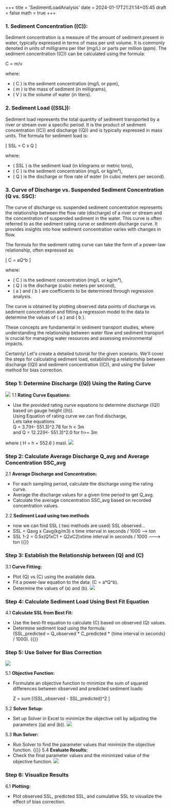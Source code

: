 +++
title = 'SedimentLoadAnalysis'
date = 2024-01-17T21:21:14+05:45
draft = false
math = true
+++


### 1. Sediment Concentration (\(C\)):

Sediment concentration is a measure of the amount of sediment present in water, typically expressed in terms of mass per unit volume. It is commonly denoted in units of milligrams per liter (mg/L) or parts per million (ppm). The sediment concentration (\(C\)) can be calculated using the formula:

C = m/v

where:
- \( C \) is the sediment concentration (mg/L or ppm),
- \( m \) is the mass of sediment (in milligrams),
- \( V \) is the volume of water (in liters).

### 2. Sediment Load (\(SSL\)):

Sediment load represents the total quantity of sediment transported by a river or stream over a specific period. It is the product of sediment concentration (\(C\)) and discharge (\(Q\)) and is typically expressed in mass units. The formula for sediment load is:

\[ SSL = C x Q \]

where:
- \( SSL \) is the sediment load (in kilograms or metric tons),
- \( C \) is the sediment concentration (mg/L or kg/m³),
- \( Q \) is the discharge or flow rate of water (in cubic meters per second).

### 3. Curve of Discharge vs. Suspended Sediment Concentration (Q vs. SSC):

The curve of discharge vs. suspended sediment concentration represents the relationship between the flow rate (discharge) of a river or stream and the concentration of suspended sediment in the water. This curve is often referred to as the sediment rating curve or sediment-discharge curve. It provides insights into how sediment concentration varies with changes in flow.

The formula for the sediment rating curve can take the form of a power-law relationship, often expressed as:

\[ C = aQ^b \]

where:
- \( C \) is the sediment concentration (mg/L or kg/m³),
- \( Q \) is the discharge (cubic meters per second),
- \( a \) and \( b \) are coefficients to be determined through regression analysis.

The curve is obtained by plotting observed data points of discharge vs. sediment concentration and fitting a regression model to the data to determine the values of \( a \) and \( b \).

These concepts are fundamental in sediment transport studies, where understanding the relationship between water flow and sediment transport is crucial for managing water resources and assessing environmental impacts.

Certainly! Let's create a detailed tutorial for the given scenario. We'll cover the steps for calculating sediment load, establishing a relationship between discharge (\(Q\)) and sediment concentration (\(C\)), and using the Solver method for bias correction.

### Step 1: Determine Discharge (\(Q\)) Using the Rating Curve
![](https://raw.githubusercontent.com/yogeshniu/ysn_images/main/sed4.png)
1.1 **Rating Curve Equations:**
   - Use the provided rating curve equations to determine discharge (\(Q\)) based on gauge height (\(h\)).    
  Using Equation of rating curve we can find discharge,  
   Lets take equations  
Q = 3.7(H- 551.3)^2.78 	for h < 3m  
and Q = 12.22(H- 551.3)^2.0 for h>= 3m  

   
   where \( H = h + 552.6 \) masl.
![](https://raw.githubusercontent.com/yogeshniu/ysn_images/main/sed5.png)
### Step 2: Calculate Average Discharge Q_avg and Average Concentration SSC_avg

2.1 **Average Discharge and Concentration:**
   - For each sampling period, calculate the discharge using the rating curve.
   - Average the discharge values for a given time period to get Q_avg.
   - Calculate the average concentration SSC_avg based on recorded concentration values.

2.2 **Sediment Load using two methods**
 - now we can find SSL ( two methods are used)
SSL observed...
- SSL = Qavg x Cavg(kg/m3) x time interval in seconds / 1000 --> ton
- SSL 1-2 = 0.5x(Q1xC1 + Q2xC2)xtime interval in seconds / 1000 ---> ton
{{<youtube REwnWEJsWjo>}}
### Step 3: Establish the Relationship between \(Q\) and \(C\)

3.1 **Curve Fitting:**
   - Plot \(Q\) vs \(C\) using the available data.
   - Fit a power-law equation to the data: \(C = a*Q^b\).
   - Determine the values of \(a\) and \(b\).
![](https://raw.githubusercontent.com/yogeshniu/ysn_images/main/sed1.png)

### Step 4: Calculate Sediment Load Using Best Fit Equation

4.1 **Calculate SSL from Best Fit:**
   - Use the best-fit equation to calculate \(C\) based on observed \(Q\) values.
   - Determine sediment load using the formula:   
   \(SSL_predicted = Q_observed * C_predicted * {time interval in seconds} / 1000\).
{{<youtube e_1yQ3UNeOs>}}
### Step 5: Use Solver for Bias Correction
![](https://raw.githubusercontent.com/yogeshniu/ysn_images/main/sed6.png)

5.1 **Objective Function:**
   - Formulate an objective function to minimize the sum of squared differences between observed and predicted sediment loads:

       Z = sum [(SSL_observed - SSL_predicted)^2 ]

5.2 **Solver Setup:**
   - Set up Solver in Excel to minimize the objective cell by adjusting the parameters (\(a\) and \(b\)).
![](https://raw.githubusercontent.com/yogeshniu/ysn_images/main/sed3.png)

5.3 **Run Solver:**
   - Run Solver to find the parameter values that minimize the objective function.
{{<youtube klUklhsDrvI>}}
5.4 **Evaluate Results:**
   - Check the final parameter values and the minimized value of the objective function.
![](https://raw.githubusercontent.com/yogeshniu/ysn_images/main/sed2.png)

### Step 6: Visualize Results

6.1 **Plotting:**
   - Plot observed SSL, predicted SSL, and cumulative SSL to visualize the effect of bias correction.

